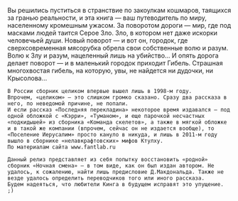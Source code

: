 <!--2017-01-04 13:38:36-->
Вы решились пуститься в странствие по закоулкам кошмаров, таящихся за гранью реальности, и эта книга — ваш путеводитель по миру, населенному кромешным ужасом.
    За поворотом дороги — мир, где под масками людей таится Серое Зло. Зло, в котором нет даже искорки человечьей души. Новый поворот — и вот он, городок, где сверхсовременная мясорубка обрела свои собственные волю и разум. Волю к Злу и разум, нацеленный лишь на убийство…
    И опять дорога делает поворот — и в маленький городок приходит Гибель. Страшная многохвостая гибель, на которую, увы, не найдется ни дудочки, ни Крысолова…
    
    В России сборник целиком впервые вышел лишь в 1998-м году.
    Впрочем, «целиком» — это слишком громко сказано. Сразу два рассказа в него, по неведомой причине, не попали.
    И если рассказ «Последняя перекладина» некоторое время издавался — под одной обложкой с «Кэрри», «Туманом», и еще парочкой несчастных «подкидышей» из сборника «Команда скелетов», а также в мягкой обложке и в такой же компании (впрочем, сейчас он не издается вообще), то «Поселение Иерусалим» просто кануло в никуда, и лишь в 2011-м году вышло в сборнике «нелавкрафтовских» мифов Ктулху.
    По материалам сайта www.fantlab.ru
    
    Данный релиз представляет из себя попытку восстановить «родной» сборник «Ночная смена» — в том виде, как он был издан автором. Не удалось, к сожалению, найти лишь предисловие Д.Макдональда. Также не везде удалось определить переводчиков того или иного рассказа.
    Будем надеяться, что любители Кинга в будущем исправят это упущение. ;)